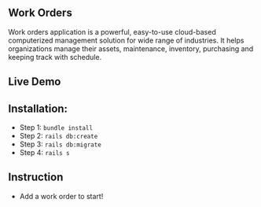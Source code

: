 ## Work Orders

Work orders application is a powerful, easy-to-use cloud-based computerized management solution for wide range of industries. It helps organizations manage their assets, maintenance, inventory, purchasing and keeping track with schedule.

## Live Demo

## Installation:

- Step 1: `bundle install`
- Step 2: `rails db:create`
- Step 3: `rails db:migrate`
- Step 4: `rails s`

## Instruction

- Add a work order to start!
